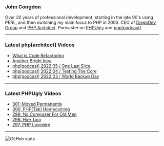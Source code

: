 ### John Congdon

Over 20 years of professional development, starting in the late 90's using PERL, and then switching my main focus to PHP in 2003.
CEO of [DiegoDev Group][ws_diegodev] and [PHP Architect][ws_phparch].
Podcaster on [PHPUgly][ws_phpugly] and [php[podcast]][ws_phparch].

---

### Latest php[architect] Videos
<!-- PHPARCHITECT:START -->
- [What is Code Refactoring](https://www.youtube.com/watch?v=7YyOWaThXEw)
- [Another Bright Idea](https://www.youtube.com/watch?v=AnsAqlZMPks)
- [php[podcast] 2022 05 / One Last Slice](https://www.youtube.com/watch?v=OlJTpH4cOl8)
- [php[podcast] 2022 04 / Testing The Core](https://www.youtube.com/watch?v=rFXjrQiIZvw)
- [php[podcast] 2022 03 / World Backup Day](https://www.youtube.com/watch?v=70vZmGQj_3M)
<!-- PHPARCHITECT:END -->

---

### Latest PHPUgly Videos
<!-- PHPUGLY:START -->
- [301: Moved Permanently](https://www.youtube.com/watch?v=F9Q_89OL4xc)
- [300: PHP[Tek] Homecoming](https://www.youtube.com/watch?v=AiMroMKSvFI)
- [299: No Composer For Old Men](https://www.youtube.com/watch?v=lIeTIfVuK9Q)
- [298: Hire Tom](https://www.youtube.com/watch?v=6uTQS4pU34s)
- [297: PHP Lovewire](https://www.youtube.com/watch?v=tYhiZvUBgdg)
<!-- PHPUGLY:END -->

---

![GitHub stats](https://github-readme-stats.vercel.app/api?username=johncongdon&show_icons=true&hide_border=true&hide=stars&count_private=true)  


[ws_diegodev]: https://www.diegodev.com
[ws_phparch]: https://www.phparch.com
[ws_phpugly]: https://www.phpugly.com
